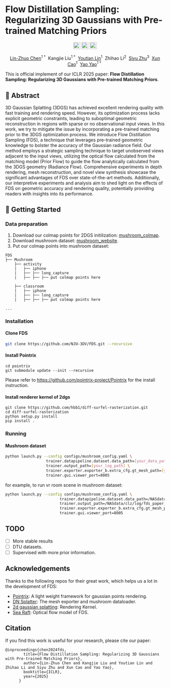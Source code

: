 # Flow Distillation Sampling: Regularizing 3D Gaussians with Pre-trained Matching Priors
<div align="center">
  <a href=https://nju-3dv.github.io/projects/fds/ target="_blank"><img src=https://img.shields.io/badge/Project%20Page-333399.svg?logo=googlehome height=22px></a>
  <a href=https://nju-3dv.github.io/projects/fds/fds.pdf target="_blank"><img src=https://img.shields.io/badge/Paper-b5212f.svg?logo=paperswithcode height=22px></a>
  <a href=https://arxiv.org/abs/2502.07615 target="_blank"><img src=https://img.shields.io/badge/Arxiv-b5212f.svg?logo=arxiv height=22px></a>
</div>



<p align="center">
<span class="author-block">
                <a href="https://linzhuo.xyz">Lin-Zhuo Chen</a><sup>1 *</sup>&nbsp
              </span>
              <span class="author-block">
                Kangjie Liu</a><sup>1 *</sup>&nbsp</span>
              <span class="author-block">
                <a href="https://linyou.github.io/">Youtian
                  Lin</a><sup>1</sup>&nbsp
              </span>
              <span class="author-block">
                Zhihao Li<sup>2</sup>&nbsp</span>
              <span class="author-block">
                <a href="https://siyuzhu-fudan.github.io/">
                  Siyu Zhu</a><sup>3</sup>&nbsp
              </span>
              <span class="author-block">
                <a href="https://cite.nju.edu.cn/People/Faculty/20190621/i5054.html">
                  Xun Cao</a><sup>1</sup>&nbsp
              </span>
              <span class="author-block">
                <a href="https://yoyo000.github.io/">
                  Yao Yao</a><sup>1 †</sup>&nbsp
              </span>
</p>

This is official implement of our ICLR 2025 paper: **Flow Distillation Sampling: Regularizing 3D Gaussians with Pre-trained Matching Priors**.


## 📝 Abstract

3D Gaussian Splatting (3DGS) has achieved excellent rendering quality with fast training and rendering speed. However, its optimization process lacks explicit geometric constraints, leading to suboptimal geometric reconstruction in regions with sparse or no observational input views. In this work, we try to mitigate the issue by incorporating a pre-trained matching prior to the 3DGS optimization process. We introduce Flow Distillation Sampling (FDS), a technique that leverages pre-trained geometric knowledge to bolster the accuracy of the Gaussian radiance field. Our method employs a strategic sampling technique to target unobserved views adjacent to the input views, utilizing the optical flow calculated from the matching model (Prior Flow) to guide the flow analytically calculated from the 3DGS geometry (Radiance Flow). Comprehensive experiments in depth rendering, mesh reconstruction, and novel view synthesis showcase the significant advantages of FDS over state-of-the-art methods. Additionally, our interpretive experiments and analysis aim to shed light on the effects of FDS on geometric accuracy and rendering quality, potentially providing readers with insights into its performance.

## 🚀 Getting Started

### Data preparation
1. Download our colmap points for 2DGS initilization: [mushroom_colmap](https://drive.google.com/drive/folders/1ExkHpQ4wkCDPMXvAn5uuiApvSUII1gVi?usp=drive_link).
2. Download mushroom dataset: [mushroom_website](https://github.com/TUTvision/MuSHRoom).
3. Put our colmap points into mushroom dataset:

```
FDS
├── Mushroom
    ├── activity
    |   ├── iphone
    |   ├── ├── long_capture
    |   ├── ├── ├── put colmap points here

    ├── classroom
    |   ├── iphone
    |   ├── ├── long_capture
    |   ├── ├── ├── put colmap points here

...
```

### Installation

#### Clone FDS
```bash
git clone https://github.com/NJU-3DV/FDS.git --recursive
```

#### Install Pointrix
```
cd pointrix
git submodule update --init --recursive
```
Please refer to https://github.com/pointrix-project/Pointrix for the install instruction.

#### Install renderer kernel of 2dgs
```
git clone https://github.com/hbb1/diff-surfel-rasterization.git
cd diff-surfel-rasterization
python setup.py install
pip install .
```

### Running

#### Mushroom dataset

```bash
python launch.py --config configs/mushroom_config.yaml \
                  trainer.datapipeline.dataset.data_path=[your_data_path] \
                  trainer.output_path=[your_log_path] \
                  trainer.exporter.exporter_b.extra_cfg.gt_mesh_path=[your_mesh_path]  \
                  trainer.gui.viewer_port=8005
```

for example, to run vr room scene in mushroom dataset:

```bash
python launch.py --config configs/mushroom_config.yaml \
                        trainer.datapipeline.dataset.data_path=/NASdata/clz/data/mushroom/vr_room/iphone \
                        trainer.output_path=/NASdata/clz/log/fds_paper_final_v2/2dgs/fds_test/vr_room \
                        trainer.exporter.exporter_b.extra_cfg.gt_mesh_path=/NASdata/clz/data/mushroom/vr_room \
                        trainer.gui.viewer_port=8005
```

## TODO
- [ ] More stable results
- [ ] DTU datasets.
- [ ] Supervised with more prior information.

## Acknowledgements

Thanks to the following repos for their great work, which helps us a lot in the development of FDS:

- [Pointrix](https://github.com/Pointrix-Project/Pointrix): A light weight framework for gaussian points rendering.
- [DN Splatter](https://github.com/maturk/dn-splatter): The mesh exporter and mushroom dataloader.
- [2d gaussian splatting](https://github.com/hbb1/2d-gaussian-splatting): Rendering Kernel.
- [Sea Raft](https://github.com/princeton-vl/SEA-RAFT): Optical flow model of FDS.


## Citation

If you find this work is useful for your research, please cite our paper:
```
@inproceedings{chen2024fds, 
        title={Flow Distillation Sampling: Regularizing 3D Gaussians with Pre-trained Matching Priors}, 
        author={Lin-Zhuo Chen and Kangjie Liu and Youtian Lin and Zhihao Li and Siyu Zhu and Xun Cao and Yao Yao}, 
        booktitle={ICLR}, 
        year={2025}
      }
```
